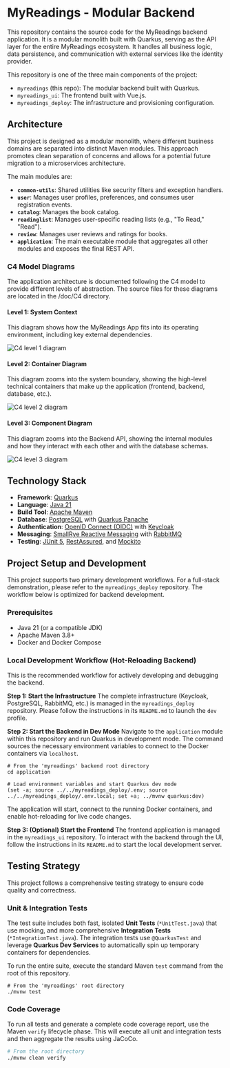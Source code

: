 # MyReadings - Modular Backend

This repository contains the source code for the MyReadings backend application. It is a modular monolith built with Quarkus, serving as the API layer for the entire MyReadings ecosystem. It handles all business logic, data persistence, and communication with external services like the identity provider.

This repository is one of the three main components of the project:

- `myreadings` (this repo): The modular backend built with Quarkus.
- `myreadings_ui`: The frontend built with Vue.js.
- `myreadings_deploy`: The infrastructure and provisioning configuration.

## Architecture

This project is designed as a modular monolith, where different business domains are separated into distinct Maven modules. This approach promotes clean separation of concerns and allows for a potential future migration to a microservices architecture.

The main modules are:

- **`common-utils`**: Shared utilities like security filters and exception handlers.
- **`user`**: Manages user profiles, preferences, and consumes user registration events.
- **`catalog`**: Manages the book catalog.
- **`readinglist`**: Manages user-specific reading lists (e.g., "To Read," "Read").
- **`review`**: Manages user reviews and ratings for books.
- **`application`**: The main executable module that aggregates all other modules and exposes the final REST API.

### C4 Model Diagrams

The application architecture is documented following the C4 model to provide different levels of abstraction. The source files for these diagrams are located in the /doc/C4 directory.

#### Level 1: System Context

This diagram shows how the MyReadings App fits into its operating environment, including key external dependencies.

![C4 level 1 diagram](./doc/images/l1-context.png)

#### Level 2: Container Diagram

This diagram zooms into the system boundary, showing the high-level technical containers that make up the application (frontend, backend, database, etc.).

![C4 level 2 diagram](./doc/images/l2-container.png)

#### Level 3: Component Diagram

This diagram zooms into the Backend API, showing the internal modules and how they interact with each other and with the database schemas.

![C4 level 3 diagram](./doc/images/l3-component.png)

## Technology Stack

- **Framework**: [Quarkus](https://quarkus.io/ "null")
- **Language**: [Java 21](https://www.oracle.com/java/ "null")
- **Build Tool**: [Apache Maven](https://maven.apache.org/ "null")
- **Database**: [PostgreSQL](https://www.postgresql.org/ "null") with [Quarkus Panache](https://quarkus.io/guides/hibernate-orm-panache "null")
- **Authentication**: [OpenID Connect (OIDC)](https://openid.net/connect/ "null") with [Keycloak](https://www.keycloak.org/ "null")
- **Messaging**: [SmallRye Reactive Messaging](https://smallrye.io/smallrye-reactive-messaging/ "null") with [RabbitMQ](https://www.rabbitmq.com/ "null")
- **Testing**: [JUnit 5](https://junit.org/junit5/ "null"), [RestAssured](https://rest-assured.io/ "null"), and [Mockito](https://site.mockito.org/ "null")

## Project Setup and Development

This project supports two primary development workflows. For a full-stack demonstration, please refer to the `myreadings_deploy` repository. The workflow below is optimized for backend development.

### Prerequisites

- Java 21 (or a compatible JDK)
- Apache Maven 3.8+
- Docker and Docker Compose

### Local Development Workflow (Hot-Reloading Backend)

This is the recommended workflow for actively developing and debugging the backend.

**Step 1: Start the Infrastructure** The complete infrastructure (Keycloak, PostgreSQL, RabbitMQ, etc.) is managed in the `myreadings_deploy` repository. Please follow the instructions in its `README.md` to launch the `dev` profile.

**Step 2: Start the Backend in Dev Mode** Navigate to the `application` module within this repository and run Quarkus in development mode. The command sources the necessary environment variables to connect to the Docker containers via `localhost`.

    # From the 'myreadings' backend root directory
    cd application

    # Load environment variables and start Quarkus dev mode
    (set -a; source ../../myreadings_deploy/.env; source ../../myreadings_deploy/.env.local; set +a; ../mvnw quarkus:dev)

The application will start, connect to the running Docker containers, and enable hot-reloading for live code changes.

**Step 3: (Optional) Start the Frontend** The frontend application is managed in the `myreadings_ui` repository. To interact with the backend through the UI, follow the instructions in its `README.md` to start the local development server.

## Testing Strategy

This project follows a comprehensive testing strategy to ensure code quality and correctness.

### Unit & Integration Tests

The test suite includes both fast, isolated **Unit Tests** (`*UnitTest.java`) that use mocking, and more comprehensive **Integration Tests** (`*IntegrationTest.java`). The integration tests use `@QuarkusTest` and leverage **Quarkus Dev Services** to automatically spin up temporary containers for dependencies.

To run the entire suite, execute the standard Maven `test` command from the root of this repository.

    # From the 'myreadings' root directory
    ./mvnw test

### Code Coverage

To run all tests and generate a complete code coverage report, use the Maven `verify` lifecycle phase. This will execute all unit and integration tests and then aggregate the results using JaCoCo.

```bash
# From the root directory
./mvnw clean verify
```

